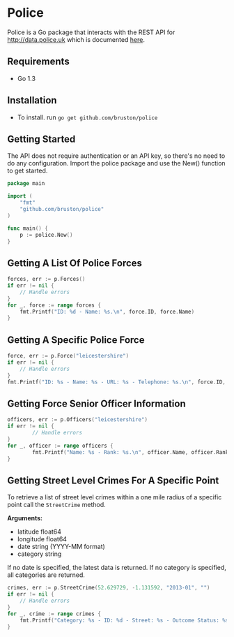 # Police

Police is a Go package that interacts with the REST API for http://data.police.uk which is documented [here](http://data.police.uk/docs/).

## Requirements
- Go 1.3

## Installation

- To install. run `go get github.com/bruston/police`

## Getting Started

The API does not require authentication or an API key, so there's no need to do any configuration. Import the police package and use the New() function to get started.

```Go
package main

import (
	"fmt"
	"github.com/bruston/police"
)

func main() {
	p := police.New()
}
```

## Getting A List Of Police Forces

```Go
forces, err := p.Forces()
if err != nil {
	// Handle errors
}
for _, force := range forces {
	fmt.Printf("ID: %d - Name: %s.\n", force.ID, force.Name)
}
```

## Getting A Specific Police Force

```Go
force, err := p.Force("leicestershire")
if err != nil {
	// Handle errors
}
fmt.Printf("ID: %s - Name: %s - URL: %s - Telephone: %s.\n", force.ID, force.Name, force.URL, force.Telephone)
```

## Getting Force Senior Officer Information

```Go
officers, err := p.Officers("leicestershire")
if err != nil {
        // Handle errors
}
for _, officer := range officers {
        fmt.Printf("Name: %s - Rank: %s.\n", officer.Name, officer.Rank)
}
```

## Getting Street Level Crimes For A Specific Point

To retrieve a list of street level crimes within a one mile radius of a specific point call the `StreetCrime` method.

**Arguments:**

- latitude float64
- longitude float64
- date string (YYYY-MM format)
- category string

If no date is specified, the latest data is returned. If no category is specified, all categories are returned.

```Go
crimes, err := p.StreetCrime(52.629729, -1.131592, "2013-01", "")
if err != nil {
	// Handle errors
}
for _, crime := range crimes {
	fmt.Printf("Category: %s - ID: %d - Street: %s - Outcome Status: %s\n", crime.Category, crime.ID, crime.Location.Street.Name, crime.Outcome.Category)
}
```
